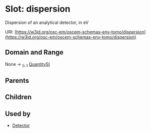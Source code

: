 
# Slot: dispersion

Dispersion of an analytical detector, in eV

URI: [https://w3id.org/osc-em/oscem-schemas-env-tomo/dispersion](https://w3id.org/osc-em/oscem-schemas-env-tomo/dispersion)


## Domain and Range

None &#8594;  <sub>0..1</sub> [QuantitySI](QuantitySI.md)

## Parents


## Children


## Used by

 * [Detector](Detector.md)
